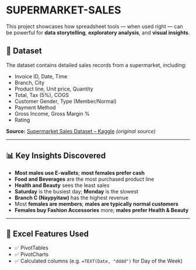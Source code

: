# SUPERMARKET-SALES

This project showcases how spreadsheet tools — when used right — can be powerful for **data storytelling**, **exploratory analysis**, and **visual insights**.


## 📁 Dataset

The dataset contains detailed sales records from a supermarket, including:

- Invoice ID, Date, Time
- Branch, City
- Product line, Unit price, Quantity
- Total, Tax (5%), COGS
- Customer Gender, Type (Member/Normal)
- Payment Method
- Gross Income, Gross Margin %
- Rating

**Source:** [Supermarket Sales Dataset – Kaggle](https://www.kaggle.com/datasets/aungpyaeap/supermarket-sales) *(original source)*

---

## 📊 Key Insights Discovered

- **Most males use E-wallets**; **most females prefer cash**
- **Food and Beverages** are the most purchased product line
- **Health and Beauty** sees the least sales
- **Saturday** is the busiest day; **Monday** is the slowest
- **Branch C (Naypyitaw)** has the highest revenue
- Most **females are members**; **males are typically normal customers**
- **Females buy Fashion Accessories** more; **males prefer Health & Beauty**

---

## 🔧 Excel Features Used

- ✅ PivotTables
- ✅ PivotCharts
- ✅ Calculated columns (e.g. `=TEXT(Date, "dddd")` for Day of the Week)
